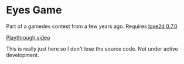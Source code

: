 Eyes Game
=========

Part of a gamedev contest from a few years ago. Requires [love2d 0.7.0](https://bitbucket.org/rude/love/downloads)

[Playthrough video](http://www.youtube.com/watch?v=bTLJ2J7hngo)

This is really just here so I don't lose the source code. Not under active development.
